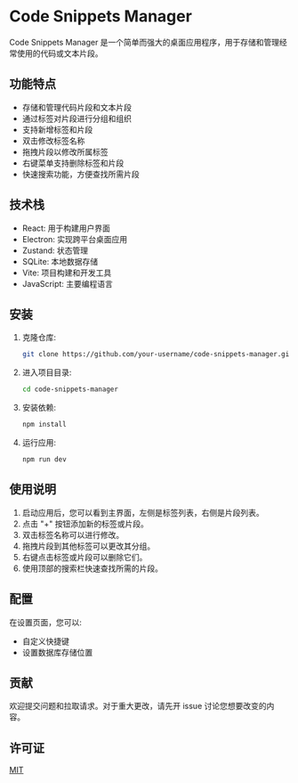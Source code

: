 # Code Snippets Manager

Code Snippets Manager 是一个简单而强大的桌面应用程序，用于存储和管理经常使用的代码或文本片段。

## 功能特点

- 存储和管理代码片段和文本片段
- 通过标签对片段进行分组和组织
- 支持新增标签和片段
- 双击修改标签名称
- 拖拽片段以修改所属标签
- 右键菜单支持删除标签和片段
- 快速搜索功能，方便查找所需片段

## 技术栈

- React: 用于构建用户界面
- Electron: 实现跨平台桌面应用
- Zustand: 状态管理
- SQLite: 本地数据存储
- Vite: 项目构建和开发工具
- JavaScript: 主要编程语言

## 安装

1. 克隆仓库:

   ```bash
   git clone https://github.com/your-username/code-snippets-manager.git
   ```

2. 进入项目目录:

   ```bash
   cd code-snippets-manager
   ```

3. 安装依赖:

   ```bash
   npm install
   ```

4. 运行应用:
   ```bash
   npm run dev
   ```

## 使用说明

1. 启动应用后，您可以看到主界面，左侧是标签列表，右侧是片段列表。
2. 点击 "+" 按钮添加新的标签或片段。
3. 双击标签名称可以进行修改。
4. 拖拽片段到其他标签可以更改其分组。
5. 右键点击标签或片段可以删除它们。
6. 使用顶部的搜索栏快速查找所需的片段。

## 配置

在设置页面，您可以:

- 自定义快捷键
- 设置数据库存储位置

## 贡献

欢迎提交问题和拉取请求。对于重大更改，请先开 issue 讨论您想要改变的内容。

## 许可证

[MIT](https://choosealicense.com/licenses/mit/)
